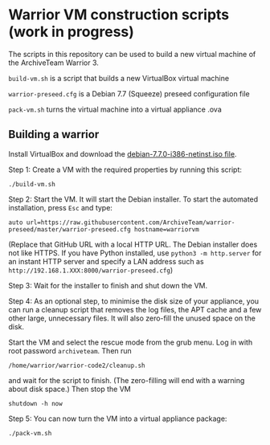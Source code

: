 Warrior VM construction scripts (work in progress)
==================================================

The scripts in this repository can be used to build a new virtual machine of the ArchiveTeam Warrior 3.

<code>build-vm.sh</code> is a script that builds a new VirtualBox virtual machine

<code>warrior-preseed.cfg</code> is a Debian 7.7 (Squeeze) preseed configuration file

<code>pack-vm.sh</code> turns the virtual machine into a virtual appliance .ova


Building a warrior
------------------

Install VirtualBox and download the [debian-7.7.0-i386-netinst.iso file](https://www.debian.org/CD/).

Step 1: Create a VM with the required properties by running this script:

    ./build-vm.sh

Step 2: Start the VM. It will start the Debian installer. To start the automated installation, press <code>Esc</code> and type:

    auto url=https://raw.githubusercontent.com/ArchiveTeam/warrior-preseed/master/warrior-preseed.cfg hostname=warriorvm

(Replace that GitHub URL with a local HTTP URL. The Debian installer does not like HTTPS. If you have Python installed, use `python3 -m http.server` for an instant HTTP server and specify a LAN address such as `http://192.168.1.XXX:8000/warrior-preseed.cfg`)

Step 3: Wait for the installer to finish and shut down the VM.

Step 4: As an optional step, to minimise the disk size of your appliance, you can run a cleanup script that removes the log files, the APT cache and a few other large, unnecessary files. It will also zero-fill the unused space on the disk.

Start the VM and select the rescue mode from the grub menu. Log in with root password `archiveteam`. Then run

    /home/warrior/warrior-code2/cleanup.sh

and wait for the script to finish. (The zero-filling will end with a warning about disk space.) Then stop the VM

    shutdown -h now

Step 5: You can now turn the VM into a virtual appliance package:

    ./pack-vm.sh

